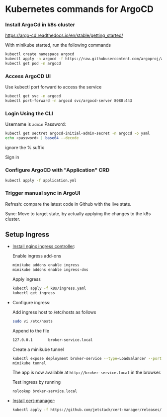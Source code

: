 # Kubernetes commands for ArgoCD

### Install ArgoCd in k8s cluster
 https://argo-cd.readthedocs.io/en/stable/getting_started/ 

 With minikube started, run the following commands 
 ```bash
 kubectl create namespace argocd
 kubectl apply -n argocd -f https://raw.githubusercontent.com/argoproj/argocd/stable/manifests/install.yaml
 kubectl get pod -n argocd
 ```

### Access ArgoCD UI

Use kubectl port forward to access the service 

```bash
kubectl get svc -n argocd
kubectl port-forward -n argocd svc/argocd-server 8080:443
```
### Login Using the CLI
Username is `admin` 
Password: 
```bash
kubectl get sectret argocd-initial-admin-secret -n argocd -o yaml
echo <password> | base64 --decode
```
ignore the % suffix 

Sign in

### Configure ArgoCD with "Application" CRD

```bash
kubectl apply -f application.yml
```
### Trigger manual sync in ArgoUI

Refresh: compare the latest code in Github with the live state. 

Sync: Move to target state, by actually applying the changes to the k8s cluster. 

## Setup Ingress

- [Install nginx ingress controller](https://kubernetes.github.io/ingress-nginx/deploy/#minikube):

    Enable ingress add-ons
    ```bash
    minikube addons enable ingress
    minikube addons enable ingress-dns
    ```
    Apply ingress
    ```bash
    kubectl apply -f k8s/ingress.yaml
    kubectl get ingress
    ```

- Configure ingress:
    
    Add ingress host to /etc/hosts as follows

    ```bash
    sudo vi /etc/hosts
    ```
    Append to the file 
    ```bash
    127.0.0.1       broker-service.local
    ```

    Create a minikube tunnel

    ```bash
    kubectl expose deployment broker-service --type=LoadBalancer --port=8080 --target-port=80
    minikube tunnel
    ```

    The app is now available at `http://broker-service.local` in the browser.

    Test ingress by running 
    
    ```bash
    nslookup broker-service.local
    ```

- [Install cert-manager](https://cert-manager.io/docs/installation/kubernetes/):

    ```bash
    kubectl apply -f https://github.com/jetstack/cert-manager/releases/download/v1.4.0/cert-manager.yaml
    ```